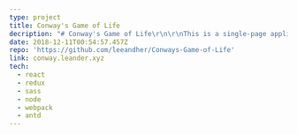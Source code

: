 ```yaml
---
type: project
title: Conway's Game of Life
decription: "# Conway's Game of Life\r\n\r\nThis is a single-page application I built to simulate [Conway's Game of Life](https://en.wikipedia.org/wiki/Conway%27s_Game_of_Life)\n\r\nThis simulation app models the 'zero-player game' which serves more as a evolution/mathematics model than a real game. In essence, a rid contains cells which can either be _living_ (colored) or _dead_ (blank). Each cell's _neighbors_ are specified by the surrounding 8 cells (think of a furnace in Minecraft). Next, the board _evolves_, with the next _generation_ adhering to 4 simple rules:\r\n\r\n1. Any live cell with fewer than two live neighbors dies, as if by under-population.\r\n2. Any live cell with two or three live neighbors lives on to the next generation.\r\n3. Any live cell with more than three live neighbors dies, as if by overpopulation.\r\n4. Any dead cell with exactly three live neighbors becomes a live cell, as if by reproduction.\r\n\r\nIn my variation, you can actually track the newborn cells since they appear with a lighter shade. Other than that, the newborn cells and old cells are functionally identical.\r\n\r\nThe game doesn't have an ending, since eventually the board becomes relatively stable and following generations change less and less, but the main point is to be able to _visualize_ how the ecosystem evolves!\r\n\r\n## Using the app\r\n\r\nThe algorithm running the game does pretty much all the heavy lifting here. Simply sit back and watch your simulation run however you specify. On the left, there's a navigation menu containing a few settings you can play around with. \r\n\r\nAbove the divider are the management options. The ability to **play/pause** the simulation, as well as **clear**, **randomize** it. The **increment** feature works best when paused, letting you track each generation individually. You can even **click** on individual tiles to toggle between alive and dead cells. \r\n\r\nBelow the divider are the configuration settings. Things like **board size**, and **evolution speed** will let you choose how you visualize the evolution. The **presets** load some boards I made myself, might be interesting to watch.\r\n\r\nYou may also notice the label above the board with some italicized text. That's actually just a dummy input for naming your simulation, so you can type whatever you like (I randomized it's defaults a bit, let me know if you think I'm funny).\r\n\r\n## How it Works\r\n\r\nThis app was developed to work completely locally, reaching for no external resources. It was developed in **React** and uses **Redux** for passing data around. **Webpack** was used to package the application and keep it fast and efficient.\r\n\r\nAs for the UI, It was developed with the help of **Ant.Design**, a popular UI design language for React. Some of the custom styling was done with the help of **Sass**, and **node-sass** for hot-reloading in development.\r"
date: 2018-12-11T00:54:57.457Z
repo: 'https://github.com/leeandher/Conways-Game-of-Life'
link: conway.leander.xyz
tech:
  - react
  - redux
  - sass
  - node
  - webpack
  - antd
---
```


